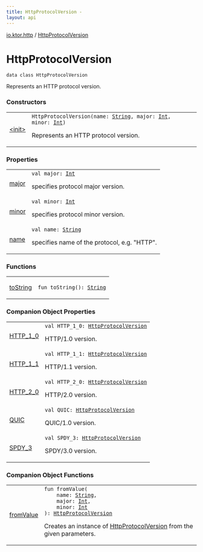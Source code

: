 ```yaml
---
title: HttpProtocolVersion - 
layout: api
---
```


<div class='api-docs-breadcrumbs'><a href="../index.html">io.ktor.http</a> / <a href="./index.html">HttpProtocolVersion</a></div>

# HttpProtocolVersion

<div class="signature"><code><span class="keyword">data</span> <span class="keyword">class </span><span class="identifier">HttpProtocolVersion</span></code></div>

Represents an HTTP protocol version.

### Constructors

<table class="api-docs-table">
<tbody>
<tr>
<td markdown="1">

<a href="-init-.html">&lt;init&gt;</a>


</td>
<td markdown="1">
<div class="signature"><code><span class="identifier">HttpProtocolVersion</span><span class="symbol">(</span><span class="parameterName" id="io.ktor.http.HttpProtocolVersion$<init>(kotlin.String, kotlin.Int, kotlin.Int)/name">name</span><span class="symbol">:</span>&nbsp;<a href="https://kotlinlang.org/api/latest/jvm/stdlib/kotlin/-string/index.html"><span class="identifier">String</span></a><span class="symbol">, </span><span class="parameterName" id="io.ktor.http.HttpProtocolVersion$<init>(kotlin.String, kotlin.Int, kotlin.Int)/major">major</span><span class="symbol">:</span>&nbsp;<a href="https://kotlinlang.org/api/latest/jvm/stdlib/kotlin/-int/index.html"><span class="identifier">Int</span></a><span class="symbol">, </span><span class="parameterName" id="io.ktor.http.HttpProtocolVersion$<init>(kotlin.String, kotlin.Int, kotlin.Int)/minor">minor</span><span class="symbol">:</span>&nbsp;<a href="https://kotlinlang.org/api/latest/jvm/stdlib/kotlin/-int/index.html"><span class="identifier">Int</span></a><span class="symbol">)</span></code></div>

Represents an HTTP protocol version.


</td>
</tr>
</tbody>
</table>

### Properties

<table class="api-docs-table">
<tbody>
<tr>
<td markdown="1">

<a href="major.html">major</a>


</td>
<td markdown="1">
<div class="signature"><code><span class="keyword">val </span><span class="identifier">major</span><span class="symbol">: </span><a href="https://kotlinlang.org/api/latest/jvm/stdlib/kotlin/-int/index.html"><span class="identifier">Int</span></a></code></div>

specifies protocol major version.


</td>
</tr>
<tr>
<td markdown="1">

<a href="minor.html">minor</a>


</td>
<td markdown="1">
<div class="signature"><code><span class="keyword">val </span><span class="identifier">minor</span><span class="symbol">: </span><a href="https://kotlinlang.org/api/latest/jvm/stdlib/kotlin/-int/index.html"><span class="identifier">Int</span></a></code></div>

specifies protocol minor version.


</td>
</tr>
<tr>
<td markdown="1">

<a href="name.html">name</a>


</td>
<td markdown="1">
<div class="signature"><code><span class="keyword">val </span><span class="identifier">name</span><span class="symbol">: </span><a href="https://kotlinlang.org/api/latest/jvm/stdlib/kotlin/-string/index.html"><span class="identifier">String</span></a></code></div>

specifies name of the protocol, e.g. "HTTP".


</td>
</tr>
</tbody>
</table>

### Functions

<table class="api-docs-table">
<tbody>
<tr>
<td markdown="1">

<a href="to-string.html">toString</a>


</td>
<td markdown="1">
<div class="signature"><code><span class="keyword">fun </span><span class="identifier">toString</span><span class="symbol">(</span><span class="symbol">)</span><span class="symbol">: </span><a href="https://kotlinlang.org/api/latest/jvm/stdlib/kotlin/-string/index.html"><span class="identifier">String</span></a></code></div>

</td>
</tr>
</tbody>
</table>

### Companion Object Properties

<table class="api-docs-table">
<tbody>
<tr>
<td markdown="1">

<a href="-h-t-t-p_1_0.html">HTTP_1_0</a>


</td>
<td markdown="1">
<div class="signature"><code><span class="keyword">val </span><span class="identifier">HTTP_1_0</span><span class="symbol">: </span><a href="./index.md"><span class="identifier">HttpProtocolVersion</span></a></code></div>

HTTP/1.0 version.


</td>
</tr>
<tr>
<td markdown="1">

<a href="-h-t-t-p_1_1.html">HTTP_1_1</a>


</td>
<td markdown="1">
<div class="signature"><code><span class="keyword">val </span><span class="identifier">HTTP_1_1</span><span class="symbol">: </span><a href="./index.md"><span class="identifier">HttpProtocolVersion</span></a></code></div>

HTTP/1.1 version.


</td>
</tr>
<tr>
<td markdown="1">

<a href="-h-t-t-p_2_0.html">HTTP_2_0</a>


</td>
<td markdown="1">
<div class="signature"><code><span class="keyword">val </span><span class="identifier">HTTP_2_0</span><span class="symbol">: </span><a href="./index.md"><span class="identifier">HttpProtocolVersion</span></a></code></div>

HTTP/2.0 version.


</td>
</tr>
<tr>
<td markdown="1">

<a href="-q-u-i-c.html">QUIC</a>


</td>
<td markdown="1">
<div class="signature"><code><span class="keyword">val </span><span class="identifier">QUIC</span><span class="symbol">: </span><a href="./index.md"><span class="identifier">HttpProtocolVersion</span></a></code></div>

QUIC/1.0 version.


</td>
</tr>
<tr>
<td markdown="1">

<a href="-s-p-d-y_3.html">SPDY_3</a>


</td>
<td markdown="1">
<div class="signature"><code><span class="keyword">val </span><span class="identifier">SPDY_3</span><span class="symbol">: </span><a href="./index.md"><span class="identifier">HttpProtocolVersion</span></a></code></div>

SPDY/3.0 version.


</td>
</tr>
</tbody>
</table>

### Companion Object Functions

<table class="api-docs-table">
<tbody>
<tr>
<td markdown="1">

<a href="from-value.html">fromValue</a>


</td>
<td markdown="1">
<div class="signature"><code><span class="keyword">fun </span><span class="identifier">fromValue</span><span class="symbol">(</span><br/>&nbsp;&nbsp;&nbsp;&nbsp;<span class="parameterName" id="io.ktor.http.HttpProtocolVersion.Companion$fromValue(kotlin.String, kotlin.Int, kotlin.Int)/name">name</span><span class="symbol">:</span>&nbsp;<a href="https://kotlinlang.org/api/latest/jvm/stdlib/kotlin/-string/index.html"><span class="identifier">String</span></a><span class="symbol">, </span><br/>&nbsp;&nbsp;&nbsp;&nbsp;<span class="parameterName" id="io.ktor.http.HttpProtocolVersion.Companion$fromValue(kotlin.String, kotlin.Int, kotlin.Int)/major">major</span><span class="symbol">:</span>&nbsp;<a href="https://kotlinlang.org/api/latest/jvm/stdlib/kotlin/-int/index.html"><span class="identifier">Int</span></a><span class="symbol">, </span><br/>&nbsp;&nbsp;&nbsp;&nbsp;<span class="parameterName" id="io.ktor.http.HttpProtocolVersion.Companion$fromValue(kotlin.String, kotlin.Int, kotlin.Int)/minor">minor</span><span class="symbol">:</span>&nbsp;<a href="https://kotlinlang.org/api/latest/jvm/stdlib/kotlin/-int/index.html"><span class="identifier">Int</span></a><br/><span class="symbol">)</span><span class="symbol">: </span><a href="./index.md"><span class="identifier">HttpProtocolVersion</span></a></code></div>

Creates an instance of <a href="./index.md">HttpProtocolVersion</a> from the given parameters.


</td>
</tr>
</tbody>
</table>
